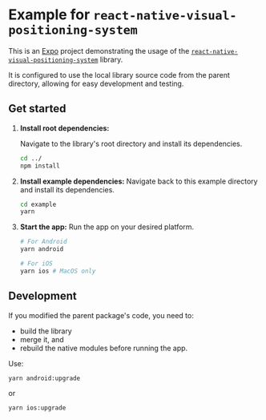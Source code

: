 # Example for `react-native-visual-positioning-system`

This is an [Expo](https://expo.dev) project demonstrating the usage of the
[`react-native-visual-positioning-system`](../) library.

It is configured to use the local library source code from the parent directory,
allowing for easy development and testing.

## Get started

1. **Install root dependencies:**

   Navigate to the library's root directory and install its dependencies.

   ```bash
   cd ../
   npm install
   ```

2. **Install example dependencies:** Navigate back to this example directory and
   install its dependencies.

   ```bash
   cd example
   yarn
   ```

3. **Start the app:** Run the app on your desired platform.

   ```bash
   # For Android
   yarn android

   # For iOS
   yarn ios # MacOS only
   ```

## Development

If you modified the parent package's code, you need to:

- build the library
- merge it, and
- rebuild the native modules before running the app.

Use:

```bash
yarn android:upgrade
```

or

```bash
yarn ios:upgrade
```
